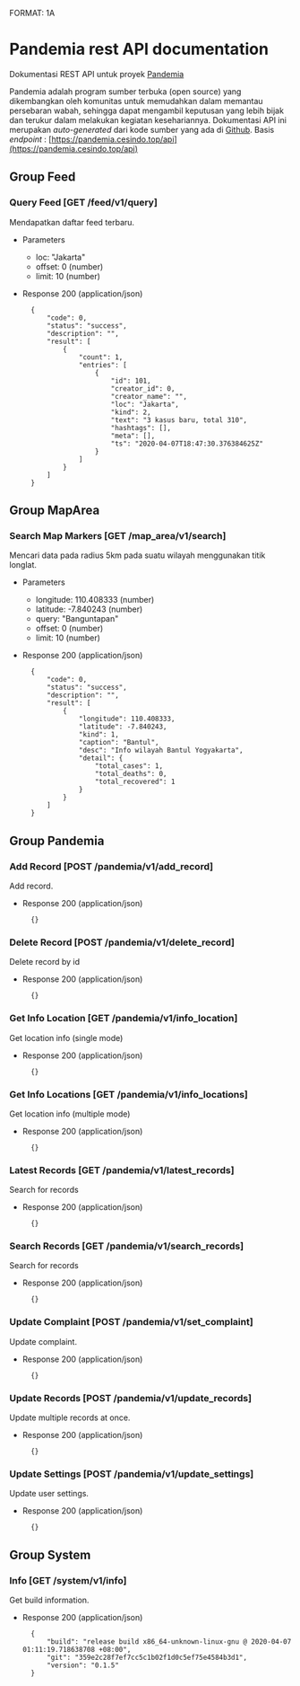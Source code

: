 FORMAT: 1A

# Pandemia rest API documentation

Dokumentasi REST API untuk proyek [Pandemia](https://pandemia.cesindo.top/)

Pandemia adalah program sumber terbuka (open source) yang dikembangkan oleh komunitas
untuk memudahkan dalam memantau persebaran wabah, sehingga dapat mengambil keputusan yang
lebih bijak dan terukur dalam melakukan kegiatan kesehariannya.
Dokumentasi API ini merupakan _auto-generated_ dari kode sumber yang ada di [Github](https://github.com/cesindo/pandemia).
Basis _endpoint_ : [https://pandemia.cesindo.top/api](https://pandemia.cesindo.top/api)
## Group Feed

### Query Feed [GET /feed/v1/query]

Mendapatkan daftar feed terbaru.

+ Parameters

    + loc: "Jakarta"
    + offset: 0 (number)
    + limit: 10 (number)

+ Response 200 (application/json)

        {
            "code": 0,
            "status": "success",
            "description": "",
            "result": [
                {
                    "count": 1,
                    "entries": [
                        {
                            "id": 101,
                            "creator_id": 0,
                            "creator_name": "",
                            "loc": "Jakarta",
                            "kind": 2,
                            "text": "3 kasus baru, total 310",
                            "hashtags": [],
                            "meta": [],
                            "ts": "2020-04-07T18:47:30.376384625Z"
                        }
                    ]
                }
            ]
        }

## Group MapArea

### Search Map Markers [GET /map_area/v1/search]

Mencari data pada radius 5km pada suatu wilayah menggunakan titik longlat.

+ Parameters

    + longitude: 110.408333 (number)
    + latitude: -7.840243 (number)
    + query: "Banguntapan"
    + offset: 0 (number)
    + limit: 10 (number)

+ Response 200 (application/json)

        {
            "code": 0,
            "status": "success",
            "description": "",
            "result": [
                {
                    "longitude": 110.408333,
                    "latitude": -7.840243,
                    "kind": 1,
                    "caption": "Bantul",
                    "desc": "Info wilayah Bantul Yogyakarta",
                    "detail": {
                        "total_cases": 1,
                        "total_deaths": 0,
                        "total_recovered": 1
                    }
                }
            ]
        }

## Group Pandemia

### Add Record [POST /pandemia/v1/add_record]

Add record.

+ Response 200 (application/json)

        {}

### Delete Record [POST /pandemia/v1/delete_record]

Delete record by id

+ Response 200 (application/json)

        {}

### Get Info Location [GET /pandemia/v1/info_location]

Get location info (single mode)

+ Response 200 (application/json)

        {}

### Get Info Locations [GET /pandemia/v1/info_locations]

Get location info (multiple mode)

+ Response 200 (application/json)

        {}

### Latest Records [GET /pandemia/v1/latest_records]

Search for records

+ Response 200 (application/json)

        {}

### Search Records [GET /pandemia/v1/search_records]

Search for records

+ Response 200 (application/json)

        {}

### Update Complaint [POST /pandemia/v1/set_complaint]

Update complaint.

+ Response 200 (application/json)

        {}

### Update Records [POST /pandemia/v1/update_records]

Update multiple records at once.

+ Response 200 (application/json)

        {}

### Update Settings [POST /pandemia/v1/update_settings]

Update user settings.

+ Response 200 (application/json)

        {}

## Group System

### Info [GET /system/v1/info]

Get build information.

+ Response 200 (application/json)

        {
            "build": "release build x86_64-unknown-linux-gnu @ 2020-04-07 01:11:19.718638708 +08:00",
            "git": "359e2c28f7ef7cc5c1b02f1d0c5ef75e4584b3d1",
            "version": "0.1.5"
        }

